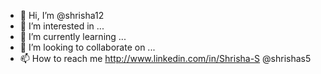 - 👋 Hi, I’m @shrisha12
- 👀 I’m interested in ...
- 🌱 I’m currently learning ...
- 💞️ I’m looking to collaborate on ...
- 📫 How to reach me http://www.linkedin.com/in/Shrisha-S @shrishas5

<!---
shrisha12/shrisha12 is a ✨ special ✨ repository because its `README.md` (this file) appears on your GitHub profile.
You can click the Preview link to take a look at your changes.
--->
